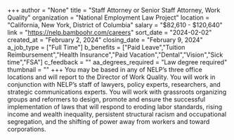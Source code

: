 +++
author = "None"
title = "Staff Attorney or Senior Staff Attorney, Work Quality"
organization = "National Employment Law Project"
location = "California, New York, District of Columbia"
salary = "$82,610 - $120,640"
link = "https://nelp.bamboohr.com/careers"
sort_date = "2024-02-02"
created_at = "February 2, 2024"
closing_date = "February 9, 2024"
a_job_type = ["Full Time"]
b_benefits = ["Paid Leave","Tuition Reimbursement","Health Insurance","Paid Vacation","Dental","Vision","Sick time","FSA"]
c_feedback = ""
aa_degrees_required = "Law degree required"
thumbnail = ""
+++
You may be based in any of NELP’s three office locations and will report to the Director of Work Quality. You will work in conjunction with NELP’s staff of lawyers, policy experts, researchers, and strategic communications experts. You will work with grassroots organizing groups and reformers to design, promote and ensure the successful implementation of laws that will respond to eroding labor standards, rising income and wealth inequality, persistent structural racism and occupational segregation, and the shifting of power away from workers and toward corporations.